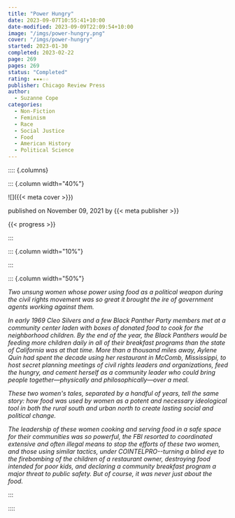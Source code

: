 ```yaml
---
title: "Power Hungry"
date: 2023-09-07T10:55:41+10:00
date-modified: 2023-09-09T22:09:54+10:00
image: "/imgs/power-hungry.png"
cover: "/imgs/power-hungry"
started: 2023-01-30
completed: 2023-02-22
page: 269
pages: 269
status: "Completed"
rating: ★★★☆☆
publisher: Chicago Review Press
author:
  - Suzanne Cope
categories:
  - Non-Fiction
  - Feminism
  - Race
  - Social Justice
  - Food
  - American History
  - Political Science
---
```


:::: {.columns}

::: {.column width="40%"}

![]({{< meta cover >}})

published on November 09, 2021 by {{< meta publisher >}}

{{< progress >}}

:::

::: {.column width="10%"}
<!-- empty column to create gap -->
:::

::: {.column width="50%"}

_Two unsung women whose power using food as a political weapon during the civil rights movement was so great it brought the ire of government agents working against them._

_In early 1969 Cleo Silvers and a few Black Panther Party members met at a community center laden with boxes of donated food to cook for the neighborhood children. By the end of the year, the Black Panthers would be feeding more children daily in all of their breakfast programs than the state of California was at that time. More than a thousand miles away, Aylene Quin had spent the decade using her restaurant in McComb, Mississippi, to host secret planning meetings of civil rights leaders and organizations, feed the hungry, and cement herself as a community leader who could bring people together—physically and philosophically—over a meal._

_These two women's tales, separated by a handful of years, tell the same story: how food was used by women as a potent and necessary ideological tool in both the rural south and urban north to create lasting social and political change._

_The leadership of these women cooking and serving food in a safe space for their communities was so powerful, the FBI resorted to coordinated extensive and often illegal means to stop the efforts of these two women, and those using similar tactics, under COINTELPRO--turning a blind eye to the firebombing of the children of a restaurant owner, destroying food intended for poor kids, and declaring a community breakfast program a major threat to public safety. But of course, it was never just about the food._

:::

::::
